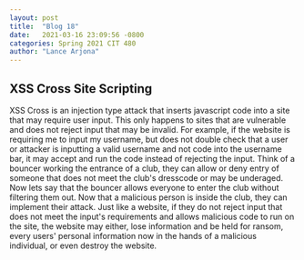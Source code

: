```yaml
---
layout: post
title:  "Blog 18"
date:   2021-03-16 23:09:56 -0800
categories: Spring 2021 CIT 480
author: "Lance Arjona"
---
```


<h2>XSS Cross Site Scripting</h2>

<body>
    <p>XSS Cross is an injection type attack that inserts javascript code into a site that may require user input. This only happens to sites that are vulnerable and does not reject input that may be invalid. For example, if the website is requiring me to input my username, but does not double check that a user or attacker is inputting a valid username and not code into the username bar, it may accept and run the code instead of rejecting the input. Think of a bouncer working the entrance of a club, they can allow or deny entry of someone that does not meet the club's dresscode or may be underaged. Now lets say that the bouncer allows everyone to enter the club without filtering them out. Now that a malicious person is inside the club, they can implement their attack. Just like a website, if they do not reject input that does not meet the input's requirements and allows malicious code to run on the site, the website may either, lose information and be held for ransom, every users' personal information now in the hands of a malicious individual, or even destroy the website.</p>
</body>